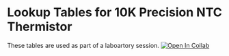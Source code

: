 # Lookup Tables for 10K Precision NTC Thermistor
These tables are used as part of a laboartory session. 
[![Open In Collab](https://colab.research.google.com/assets/colab-badge.svg)](https://colab.research.google.com/github/Naereen/badges)
